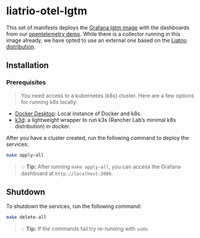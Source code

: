 # liatrio-otel-lgtm

This set of manifests deploys the [Grafana lgtm image](https://github.com/grafana/docker-otel-lgtm) with the dashboards from our [opentelemetry demo](https://github.com/liatrio/opentelemetry-demo/tree/main).  While there is a collector running in this image already, we have opted to use an external one based on the [Liatrio distribution](https://github.com/liatrio/liatrio-otel-collector).

## Installation

### Prerequisites

> You need access to a kubernetes (k8s) cluster. Here are a few options for running k8s locally:

- [Docker Desktop](https://www.docker.com/products/docker-desktop/): Local instance of Docker and k8s.
- [k3d](https://k3d.io/v5.6.3/): a lightweight wrapper to run k3s (Rancher Lab’s minimal k8s distribution) in docker.

After you have a cluster created, run the following command to deploy the services:

```bash
make apply-all
```

> :bulb: **Tip:** After running `make apply-all`, you can access the Grafana dashboard at `http://localhost:3000`.

## Shutdown

To shutdown the services, run the following command:

```bash
make delete-all
```

> :bulb: **Tip:** If the commands fail try re-running with `sudo`.
